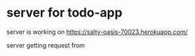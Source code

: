 # server for todo-app

server is working on https://salty-oasis-70023.herokuapp.com/

server getting request from
